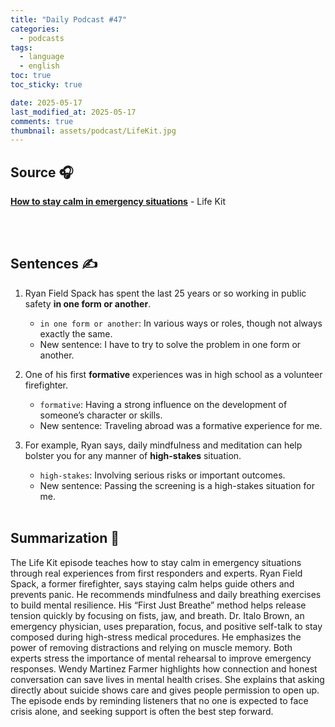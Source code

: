 ```yaml
---
title: "Daily Podcast #47"
categories:
  - podcasts
tags:
  - language
  - english
toc: true
toc_sticky: true

date: 2025-05-17
last_modified_at: 2025-05-17
comments: true
thumbnail: assets/podcast/LifeKit.jpg
---
```


## Source 🎧
[**How to stay calm in emergency situations**](https://podcasts.apple.com/kr/podcast/life-kit/id1461493560?i=1000708510035)
 \- Life Kit

<br><br>
## Sentences ✍️

1. Ryan Field Spack has spent the last 25 years or so working in public safety **in one form or another**.
   - `in one form or another`: In various ways or roles, though not always exactly the same.
   - New sentence: I have to try to solve the problem in one form or another.


2. One of his first **formative** experiences was in high school as a volunteer firefighter.
   - `formative`: Having a strong influence on the development of someone’s character or skills.
   - New sentence: Traveling abroad was a formative experience for me.


3. For example, Ryan says, daily mindfulness and meditation can help bolster you for any manner of **high-stakes** situation.
   - `high-stakes`: Involving serious risks or important outcomes.
   - New sentence: Passing the screening is a high-stakes situation for me.
<br><br>


## Summarization 👀
The Life Kit episode teaches how to stay calm in emergency situations through real experiences from first responders and experts. Ryan Field Spack, a former firefighter, says staying calm helps guide others and prevents panic. He recommends mindfulness and daily breathing exercises to build mental resilience. His “First Just Breathe” method helps release tension quickly by focusing on fists, jaw, and breath. Dr. Italo Brown, an emergency physician, uses preparation, focus, and positive self-talk to stay composed during high-stress medical procedures. He emphasizes the power of removing distractions and relying on muscle memory. Both experts stress the importance of mental rehearsal to improve emergency responses. Wendy Martinez Farmer highlights how connection and honest conversation can save lives in mental health crises. She explains that asking directly about suicide shows care and gives people permission to open up. The episode ends by reminding listeners that no one is expected to face crisis alone, and seeking support is often the best step forward.
<br><br>